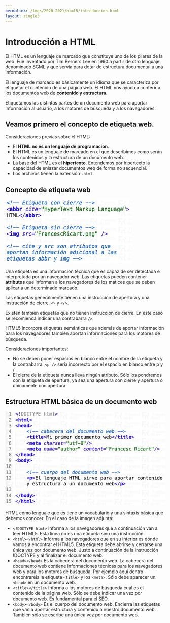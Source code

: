 ```yaml
---
permalink: /lmgs/2020-2021/html5/introduccion.html
layout: single3
---
```


# Introducción a HTML

El HTML es un lenguaje de marcado que constituye uno de los pilares de la web. Fue inventado por Tim Berners Lee en 1990 a partir de otro lenguaje denominado SGML y que servía para dotar de estructura documental a una información.

El lenguaje de marcado es básicamente un idioma que se caracteriza por etiquetar el contenido de una página web. El HTML nos ayuda a conferir a los documentos web de **contenido y estructura**.

Etiquetamos las distintas partes de un documento web para aportar información al usuario, a los motores de búsqueda y a los navegadores.

## Veamos primero el concepto de etiqueta web.

Consideraciones previas sobre el HTML:

* El **HTML no es un lenguaje de programación**.
* El HTML es un lenguaje de marcado en el que describimos como serán los contenidos y la estructura de un documento web.
* La base del HTML es el **hipertexto**. Entendemos por hipertexto la capacidad de enlazar documentos web de forma no secuencial.
* Los archivos tienen la extensión `.html`.

## Concepto de etiqueta web

![html5](img/etiquetas-html.jpg)

Una etiqueta es una información técnica que es capaz de ser detectada e interpretada por un navegador web. Las etiquetas pueden contener **atributos** que informan a los navegadores de los matices que se deben aplicar a un determinado marcado.

Las etiquetas generalmente tienen una instrucción de apertura y una instrucción de cierre. `<>` y `</>`.

Existen también etiquetas que no tienen instrucción de cierre. En este caso se recomienda indicar una contrabarra `/>`. 

HTML5 incorpora etiquetas semánticas que además de aportar información para los navegadores también aportan informaciones para los motores de búsqueda.

Consideraciones importantes:

* No se deben poner espacios en blanco entre el nombre de la etiqueta y la contrabarra. `<p />` sería incorrecto por el espacio en blanco entre p y /
* El cierre de la etiqueta nunca lleva ningún atributo. Sólo los pondremos con la etiqueta de apertura, ya sea una apertura con cierre y apertura o únicamente con apertura.

## Estructura HTML básica de un documento web

![html5](img/estructura-documento-web-1.jpg)

HTML como lenguaje que es tiene un vocabulario y una sintaxis básica que debemos conocer. En el caso de la imagen adjunta:

* `<!DOCTYPE html>` Informa a los navegadores que a continuación van a leer HTML5. Esta línea no es una etiqueta sino una instrucción. 
* `<html></html>` Informa a los navegadores que en su interior es dónde vamos a encontrar el HTML5. Esta etiqueta debe abrirse y cerrarse una única vez por documento web. Justo a continuación de la instrucción !DOCTYPE y al finalizar el documento web.
* `<head></head>` Es la cabecera del documento web. La cabecera del documento web contiene informaciones técnicas para los navegadores web y para los motores de búsqueda. Por ejemplo aquí dentro encontraréis la etiqueta `<title>` y los `<meta>`. Sólo debe aparecer un `<head>` en un documento web.
* `<title></title>` Informa a los motores de búsqueda cual es el contenido de la página web. Sólo se debe indicar una vez por documento web. Es fundamental para el SEO.
* `<body></body>` Es el cuerpo del documento web. Encierra las etiquetas que van a aportar estructura y contenido a nuestro documento web. También sólo se escribe una única vez por documento web.

